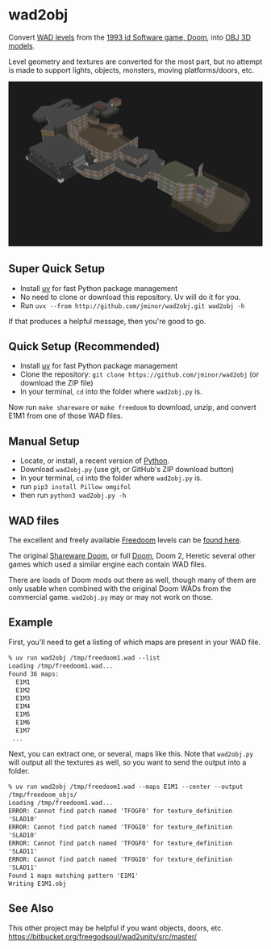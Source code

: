 # wad2obj

Convert [WAD levels](https://en.wikipedia.org/wiki/Doom_modding) from the [1993 id Software game, Doom](https://en.wikipedia.org/wiki/Doom_(1993_video_game)), into [OBJ 3D models](https://en.wikipedia.org/wiki/Wavefront_.obj_file).

Level geometry and textures are converted for the most part, but no attempt is made to support lights, objects, monsters, moving platforms/doors, etc.

![DOOM Shareware E1M1](E1M1.obj.png)

## Super Quick Setup

- Install [uv](https://github.com/astral-sh/uv) for fast Python package management
- No need to clone or download this repository. Uv will do it for you.
- Run `uvx --from http://github.com/jminor/wad2obj.git wad2obj -h`

If that produces a helpful message, then you're good to go.

## Quick Setup (Recommended)

- Install [uv](https://github.com/astral-sh/uv) for fast Python package management
- Clone the repository: `git clone https://github.com/jminor/wad2obj` (or download the ZIP file)
- In your terminal, `cd` into the folder where `wad2obj.py` is.

Now run `make shareware` or `make freedoom` to download, unzip, and convert E1M1 from one of those WAD files.

## Manual Setup

- Locate, or install, a recent version of [Python](https://www.python.org/).
- Download `wad2obj.py` (use git, or GitHub's ZIP download button)
- In your terminal, `cd` into the folder where `wad2obj.py` is.
- run `pip3 install Pillow omgifol`
- then run `python3 wad2obj.py -h`

## WAD files

The excellent and freely available [Freedoom](https://freedoom.github.io/) levels can be [found here](https://freedoom.github.io/download.html).

The original [Shareware Doom](https://archive.org/details/DoomsharewareEpisode), or full [Doom](https://archive.org/details/doom-for-dosbox-0.74), Doom 2, Heretic several other games which used a similar engine each contain WAD files.

There are loads of Doom mods out there as well, though many of them are only usable when combined with the original Doom WADs from the commercial game. `wad2obj.py` may or may not work on those.

## Example

First, you'll need to get a listing of which maps are present in your WAD file.

```
% uv run wad2obj /tmp/freedoom1.wad --list
Loading /tmp/freedoom1.wad...
Found 36 maps:
  E1M1
  E1M2
  E1M3
  E1M4
  E1M5
  E1M6
  E1M7
 ...
```

Next, you can extract one, or several, maps like this. Note that `wad2obj.py` will output all the textures as well, so you want to send the output into a folder.

```
% uv run wad2obj /tmp/freedoom1.wad --maps E1M1 --center --output /tmp/freedoom_objs/
Loading /tmp/freedoom1.wad...
ERROR: Cannot find patch named 'TFOGF0' for texture_definition 'SLAD10'
ERROR: Cannot find patch named 'TFOGI0' for texture_definition 'SLAD10'
ERROR: Cannot find patch named 'TFOGF0' for texture_definition 'SLAD11'
ERROR: Cannot find patch named 'TFOGI0' for texture_definition 'SLAD11'
Found 1 maps matching pattern 'E1M1'
Writing E1M1.obj
```

## See Also

This other project may be helpful if you want objects, doors, etc.
https://bitbucket.org/freegodsoul/wad2unity/src/master/
